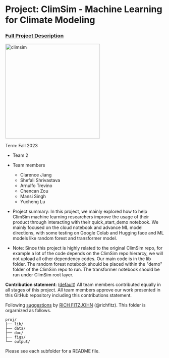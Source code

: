 # Project: ClimSim - Machine Learning for Climate Modeling


### [Full Project Description](doc/project3_desc.md)

<img src="https://leap-stc.github.io/ClimSim/_images/fig_1.png" alt="climsim" width="300"/>

Term: Fall 2023

+ Team 2
+ Team members
	+ Clarence Jiang
	+ Shefali Shrivastava
	+ Arnulfo Trevino
	+ Chencan Zou
	+ Mansi Singh
	+ Yucheng Lu

+ Project summary: In this project, we mainly explored how to help ClimSim machine learning researchers improve the usage of their product through interacting with their quick_start_demo notebook. We mainly focused on the cloud notebook and advance ML model directions, with some testing on Google Colab and Hugging face and ML models like random forest and transformer model.

+ Note: Since this project is highly related to the original ClimSim repo, for example a lot of the code depends on the ClimSim repo hierarcy, we will not upload all other dependency codes. Our main code is in the lib folder. The random forest notebook should be placed within the "demo" folder of the ClimSim repo to run. The transformer notebook should be run under ClimSim root layer. 
	

**Contribution statement**: ([default](doc/a_note_on_contributions.md)) All team members contributed equally in all stages of this project. All team members approve our work presented in this GitHub repository including this contributions statement. 

Following [suggestions](http://nicercode.github.io/blog/2013-04-05-projects/) by [RICH FITZJOHN](http://nicercode.github.io/about/#Team) (@richfitz). This folder is orgarnized as follows.

```
proj/
├── lib/
├── data/
├── doc/
├── figs/
└── output/
```

Please see each subfolder for a README file.
